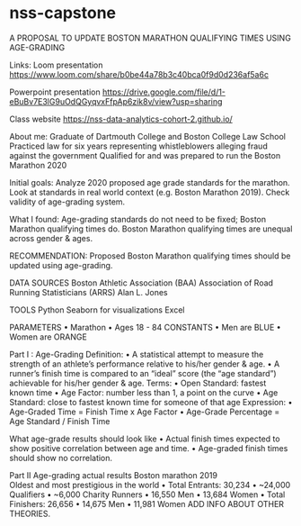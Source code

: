 # nss-capstone
A PROPOSAL TO UPDATE BOSTON MARATHON QUALIFYING TIMES USING AGE-GRADING

Links: 
Loom presentation  https://www.loom.com/share/b0be44a78b3c40bca0f9d0d236af5a6c

Powerpoint presentation https://drive.google.com/file/d/1-eBuBv7E3lG9uOdQGyqvxFfpAp6zik8v/view?usp=sharing

Class website https://nss-data-analytics-cohort-2.github.io/

About me:
Graduate of Dartmouth College and Boston College Law School
Practiced law for six years representing whistleblowers alleging fraud against the government
Qualified for and was prepared to run the Boston Marathon 2020

Initial goals:
Analyze 2020 proposed age grade standards for the marathon.
Look at standards in real world context (e.g. Boston Marathon 2019).
Check validity of age-grading system.

 What I found:
Age-grading standards do not need to be fixed; Boston Marathon qualifying times do.
Boston Marathon qualifying times are unequal across gender & ages.

RECOMMENDATION: Proposed Boston Marathon qualifying times should be updated using age-grading.

DATA SOURCES
Boston Athletic Association (BAA)
Association of Road Running Statisticians (ARRS)
Alan L. Jones 

TOOLS
Python
Seaborn for visualizations
Excel

PARAMETERS
•	Marathon
•	Ages 18 - 84
CONSTANTS
•	Men are BLUE
•	Women are ORANGE

Part I :  Age-Grading
Definition:
•	A statistical attempt to measure the strength of an athlete’s performance relative to his/her gender & age.
•	A runner’s finish time is compared to an “ideal” score (the “age standard”) achievable for his/her gender & age.
Terms:
•	Open Standard: fastest known time
•	Age Factor: number less than 1, a point on the curve
•	Age Standard: close to fastest known time for someone of that age
Expression:
•	Age-Graded Time = Finish Time x  Age Factor
•	Age-Grade Percentage = Age Standard / Finish Time

What age-grade results should look like
•	Actual finish times expected to show positive correlation between age and time.
•	Age-graded finish times should show no correlation.

Part II   Age-grading actual results
Boston marathon 2019  
Oldest and most prestigious in the world
•	Total Entrants: 30,234
•	~24,000 Qualifiers
•	~6,000 Charity Runners
•	16,550 Men
•	13,684 Women
•	Total Finishers: 26,656
•	14,675 Men
•	11,981 Women
ADD INFO ABOUT OTHER THEORIES.


